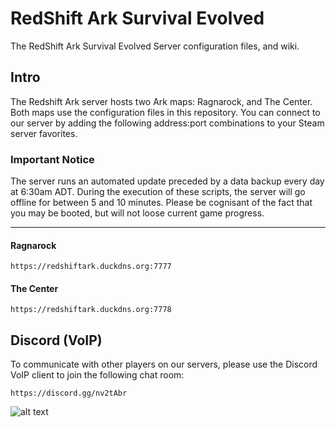 # RedShift Ark Survival Evolved
The RedShift Ark Survival Evolved Server configuration files, and wiki.

## Intro
The Redshift Ark server hosts two Ark maps: Ragnarock, and The Center. Both maps use the configuration files in this repository. You can connect to our server by adding the following address:port combinations to your Steam server favorites.

### Important Notice
The server runs an automated update preceded by a data backup every day at 6:30am ADT. During the execution of these scripts, the server will go offline for between 5 and 10 minutes. Please be cognisant of the fact that you may be booted, but will not loose current game progress.

---

#### Ragnarock
```
https://redshiftark.duckdns.org:7777
```

#### The Center
```
https://redshiftark.duckdns.org:7778
```

## Discord (VoIP)
To communicate with other players on our servers, please use the Discord VoIP client to join the following chat room:
```
https://discord.gg/nv2tAbr
```
![alt text](https://image.ibb.co/cxrxEk/redshift.png "RedShift")
